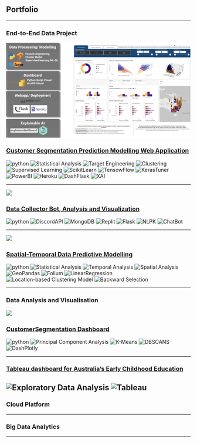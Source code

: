 ## Portfolio

---

### End-to-End Data Project

<img src="images/kpmgg.png?raw=true"/>

### [Customer Segmentation Prediction Modelling Web Application](/Customer-Segmentation-Prediction)
![python](https://img.shields.io/badge/Python-blue) ![Statistical Analysis](https://img.shields.io/badge/Statistical_Analysis-blue) ![Target Engineering](https://img.shields.io/badge/Target_Engineering-blue) ![Clustering](https://img.shields.io/badge/Clustering-blue) ![Supervised Learning](https://img.shields.io/badge/Supervised_Learning-blue) ![ScikitLearn](https://img.shields.io/badge/ScikitLearn-blue) ![TensowFlow](https://img.shields.io/badge/TensowFlow-blue) ![KerasTuner](https://img.shields.io/badge/KerasTuner-blue) ![PowerBI](https://img.shields.io/badge/PowerBI-blue) ![Heroku](https://img.shields.io/badge/Heroku-blue) ![DashFlask](https://img.shields.io/badge/DashFlask-blue)  ![XAI](https://img.shields.io/badge/XAI-blue)


---
<img src="https://github.com/Primary43/Disbot-Scrape-Python-wrangling-MongoDB-database/blob/main/Dashboardarc.png?raw=true"/>

### [Data Collector Bot, Analysis and Visualization](/Disbot)
![python](https://img.shields.io/badge/Python-blue) ![DiscordAPI](https://img.shields.io/badge/DiscordAPI-blue) ![MongoDB](https://img.shields.io/badge/MongoDB-blue) ![Replit](https://img.shields.io/badge/Replit-blue) ![Flask](https://img.shields.io/badge/Flask-blue) ![NLPK](https://img.shields.io/badge/NLPK-blue) ![ChatBot](https://img.shields.io/badge/ChatBot-blue) 

---
<img src="https://github.com/Primary43/TripDuration-Prediction-based-on-Locational-cluster/blob/main/asset/gif.gif?raw=true"/>

### [Spatial-Temporal Data Predictive Modelling](/TripDuration-Prediction)
![python](https://img.shields.io/badge/Python-blue) ![Statistical Analysis](https://img.shields.io/badge/Statistical_Analysis-blue) ![Temporal Analysis](https://img.shields.io/badge/Temporal_Analysis-blue) ![Spatial Analysis](https://img.shields.io/badge/Spatial_Analysis-blue) ![GeoPandas](https://img.shields.io/badge/GeoPandas-blue) ![Folium](https://img.shields.io/badge/Folium-blue) ![LinearRegression](https://img.shields.io/badge/Linear_Regression-blue) ![Location-based Clustering Model](https://img.shields.io/badge/Location_based_Clustering_Model-blue) ![Backward Selection](https://img.shields.io/badge/Backward_Selection-blue)

---

### Data Analysis and Visualisation

<img src="https://github.com/Primary43/CustomerSegmentation-Plotly-Dash/blob/main/dashGif.gif?raw=true"/>

### [CustomerSegmentation Dashboard](https://github.com/Primary43/CustomerSegmentation-Plotly-Dash)
![python](https://img.shields.io/badge/Python-blue)  ![Principal Component Analysis](https://img.shields.io/badge/Principal_Component_Analysis-blue) ![K-Means](https://img.shields.io/badge/KMeans-blue) ![DBSCANS](https://img.shields.io/badge/DBSCANS-blue) ![DashPlotly](https://img.shields.io/badge/DashPlotly-blue) 

---
### [Tableau dashboard for Australia’s Early Childhood Education](https://public.tableau.com/app/profile/primhansakul/viz/103141588/Story1)
![Exploratory Data Analysis](https://img.shields.io/badge/Exploratory_Data_Analysis-blue) ![Tableau](https://img.shields.io/badge/Tableau-blue)
---

### Cloud Platform

---

### Big Data Analytics



---





